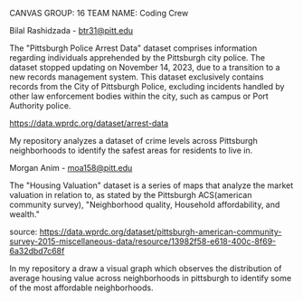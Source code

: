 CANVAS GROUP: 16
TEAM NAME: Coding Crew

Bilal Rashidzada - btr31@pitt.edu

The "Pittsburgh Police Arrest Data" dataset comprises information regarding individuals apprehended by the Pittsburgh city police. The dataset stopped updating on November 14, 2023, due to a transition to a new records management system. This dataset exclusively contains records from the City of Pittsburgh Police, excluding incidents handled by other law enforcement bodies within the city, such as campus or Port Authority police.

https://data.wprdc.org/dataset/arrest-data

My repository analyzes a dataset of crime levels across Pittsburgh neighborhoods to identify the safest areas for residents to live in.



Morgan Anim - moa158@pitt.edu

The "Housing Valuation" dataset is a series of maps that analyze the market valuation in relation to, as stated by the Pittsburgh ACS(american community survey), "Neighborhood quality, Household affordability, and wealth." 

source: https://data.wprdc.org/dataset/pittsburgh-american-community-survey-2015-miscellaneous-data/resource/13982f58-e618-400c-8f69-6a32dbd7c68f

In my repository a draw a visual graph which observes the distribution of  average housing value across neighborhoods in pittsburgh to identify some of the most affordable neighborhoods.
